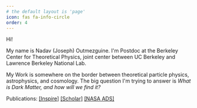 ```yaml
---
# the default layout is 'page'
icon: fas fa-info-circle
order: 4
---
```


Hi! 

My name is Nadav (Joseph) Outmezguine. I'm Postdoc at the Berkeley Center for Theoretical Physics, joint center between UC Berkeley and Lawrence Berkeley National Lab.

My Work is somewhere on the border between theoretical particle physics, astrophysics, and cosmology. The big question I'm trying to answer is _What is Dark Matter, and how will we find it?_

Publications: [[Inspire]](https://inspirehep.net/authors/1662561?ui-citation-summary=true) [[Scholar]](https://scholar.google.com/citations?user=ygwPFl0AAAAJ&hl=en) [[NASA ADS]](https://ui.adsabs.harvard.edu/search/q=author%3A(%22Outmezguine%2C%20Nadav%20Joseph%22))
